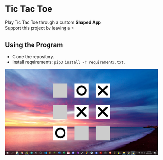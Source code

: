 # Tic Tac Toe

Play Tic Tac Toe through a custom **Shaped App**
</br>
Support this project by leaving a :star:

## Using the Program

 - Clone the repository.
 - Install requirements: `pip3 install -r requirements.txt`.

![alt text](https://github.com/Fahad-Habib/KivyFunProjects/blob/main/Tic_Tac_Toe/Assets/readme.png?raw=true)